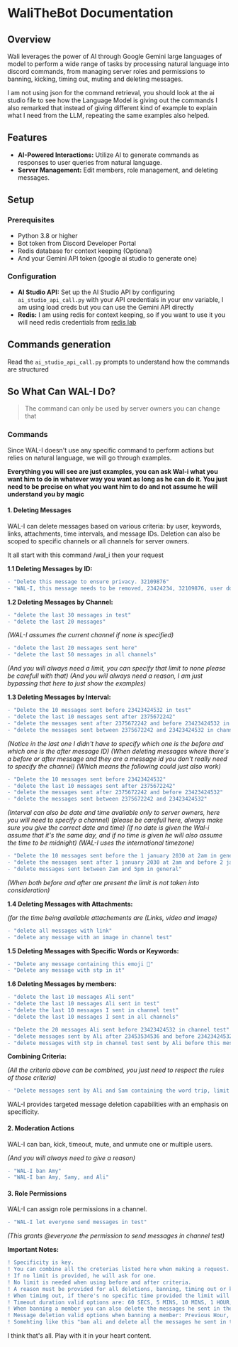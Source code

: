 # WaliTheBot Documentation

## Overview

Wali leverages the power of AI through Google Gemini large languages of model to perform a wide range of tasks by processing natural language into discord commands, from managing server roles and permissions to banning, kicking, timing out, muting and deleting messages.

I am not using json for the command retrieval, you should look at the ai studio file to see how the Language Model is giving out the commands
I also remarked that instead of giving different kind of example to explain what I need from the LLM, repeating the same examples also helped.

## Features

- **AI-Powered Interactions:** Utilize AI to generate commands as responses to user queries from natural language.
- **Server Management:** Edit members, role management, and deleting messages.

## Setup

### Prerequisites

- Python 3.8 or higher
- Bot token from Discord Developer Portal
- Redis database for context keeping (Optional)
- And your Gemini API token (google ai studio to generate one)

### Configuration

- **AI Studio API:** Set up the AI Studio API by configuring `ai_studio_api_call.py` with your API credentials in your env variable, I am using load creds but you can use the Gemini API directly
- **Redis:** I am using redis for context keeping, so if you want to use it you will need redis credentials from [redis lab](https://redis.io/) 

## Commands generation

Read the `ai_studio_api_call.py` prompts to understand how the commands are structured

## So What Can WAL-I Do?

> The command can only be used by server owners you can change that

### Commands

Since WAL-I doesn't use any specific command to perform actions but relies on natural language, we will go through examples.

**Everything you will see are just examples, you can ask Wal-i what you want him to do in whatever way you want as long as he can do it. You just need to be precise on what you want him to do and not assume he will understand you by magic**

#### 1. Deleting Messages

WAL-I can delete messages based on various criteria: by user, keywords, links, attachments, time intervals, and message IDs. Deletion can also be scoped to specific channels or all channels for server owners.

It all start with this command /wal_i then your request

**1.1 Deleting Messages by ID:**

```diff
- "Delete this message to ensure privacy. 32109876"
- "WAL-I, this message needs to be removed, 23424234, 32109876, user doesn't respect the rules"
```

**1.2 Deleting Messages by Channel:**

```diff
- "delete the last 30 messages in test"
- "delete the last 20 messages"
```
_(WAL-I assumes the current channel if none is specified)_

```diff
- "delete the last 20 messages sent here"
- "delete the last 50 messages in all channels" 
```

_(And you will always need a limit, you can specify that limit to none please be carefull with that)_
_(And you will always need a reason, I am just bypassing that here to just show the examples)_

**1.3 Deleting Messages by Interval:**

```diff
- "Delete the 10 messages sent before 23423424532 in test"
- "delete the last 10 messages sent after 2375672242"
- "delete the messages sent after 2375672242 and before 23423424532 in channel test"
- "delete the messages sent between 2375672242 and 23423424532 in channel test"
```
_(Notice in the last one I didn't have to specify which one is the before and which one is the after message ID)_
_(When deleting messages where there's a before or after message and they are a message id you don't really need to specify the channel)_
_(Which means the following could just also work)_

```diff
- "Delete the 10 messages sent before 23423424532"
- "delete the last 10 messages sent after 2375672242"
- "delete the messages sent after 2375672242 and before 23423424532"
- "delete the messages sent between 2375672242 and 23423424532"
```

_(Interval can also be date and time available only to server owners, here you will need to specify a channel)_
_(please be carefull here, always make sure you give the correct date and time)_
_(If no date is given the Wal-i assume that it's the same day, and if no time is given he will also assume the time to be midnight)_
_(WAL-I uses the international timezone)_

```diff
- "Delete the 10 messages sent before the 1 january 2030 at 2am in general"
- "delete the messages sent after 1 january 2030 at 2am and before 2 january 2030  in all channels"
- "delete messages sent between 2am and 5pm in general"
```

_(When both before and after are present the limit is not taken into consideration)_

**1.4 Deleting Messages with Attachments:**

_(for the time being available attachements are (Links, video and Image)_

```diff
- "delete all messages with link"
- "delete any message with an image in channel test"
```

**1.5 Deleting Messages with Specific Words or Keywords:**

```diff
- "Delete any message containing this emoji 🫡"
- "Delete any message with stp in it"
```

**1.6 Deleting Messages by members:**

```diff
- "delete the last 10 messages Ali sent"
- "delete the last 10 messages Ali sent in test"
- "delete the last 10 messages I sent in channel test"
- "delete the last 10 messages I sent in all channels"
```

```diff
- "Delete the 20 messages Ali sent before 23423424532 in channel test"
- "delete messages sent by Ali after 23453534536 and before 23423424532"
- "delete messages with stp in channel test sent by Ali before this message 23453534536"
```

**Combining Criteria:**

_(All the criteria above can be combined, you just need to respect the rules of those criteria)_

```diff
- "Delete messages sent by Ali and Sam containing the word trip, limit none. They are being disrespectful"
```

WAL-I provides targeted message deletion capabilities with an emphasis on specificity.

#### 2. Moderation Actions

WAL-I can ban, kick, timeout, mute, and unmute one or multiple users.

_(And you will always need to give a reason)_

```diff
- "WAL-I ban Amy"
- "WAL-I ban Amy, Samy, and Ali"
```

#### 3. Role Permissions

WAL-I can assign role permissions in a channel.

```diff
- "WAL-I let everyone send messages in test"
```
_(This grants @everyone the permission to send messages in channel test)_

**Important Notes:**

```diff
! Specificity is key.
! You can combine all the creterias listed here when making a request.
! If no limit is provided, he will ask for one.
! No limit is needed when using before and after criteria.
! A reason must be provided for all deletions, banning, timing out or kicking.
! When timimg out, if there's no specific time provided the limit will be 1 DAY
! Timeout duration valid options are: 60 SECS, 5 MINS, 10 MINS, 1 HOUR, 1 DAY, and 1 WEEK
! When banning a member you can also delete the messages he sent in the server
! Message deletion valid options when banning a member: Previous Hour, Previous 6 Hours, Previous 12 Hours, Previous 24 Hours, Previous 3 Days, Previous 7 Days
! Somehting like this "ban ali and delete all the messages he sent in the last 24h. He was being disrespectful"
```
I think that's all. Play with it in your heart content.
